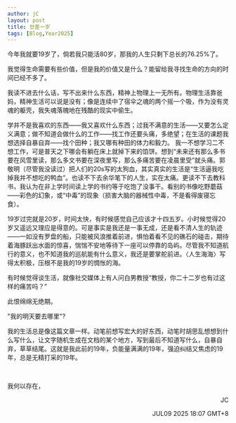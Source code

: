 ```yaml
---
author: jC
layout: post
title: 廿差一岁
tags: [Blog,Year2025]
---
```


今年我就要19岁了，倘若我只能活80岁，那我的人生只剩下总长的76.25%了。


我觉得生命需要有些价值，但是我的价值又是什么？能留给我寻找生命的方向的时间已经不多了。


我读不进去什么话，写不出来什么东西，精神上物理上一无所有。物理生活靠爸妈，精神生活可以说是没有；像是连续中了宿伞之魂的两个摇一个吸，作为没有灵魂的躯壳，我失魂落魄地在残酷的现实中偷生。


学并不是我喜欢的东西——我又喜欢什么东西；过我不满意的生活——又要怎么定义满意；做不知道会做什么的工作——找工作还要头痛，多绝望；在生活的课题我想选择自暴自弃——找个田种；我又哪有种田的体力和毅力。 我一不想学习二不想工作，可是普天之下哪会有躺在床上就掉下来的馅饼。想到“未来还有那么多书要在风雪里读，那么多文书要在深夜里写，那么多痛苦要在凌晨里受”就头痛。郭敬明（尽管我没读过）把人们的20s写的太狗血，其实真实的生活是“生活逼我吃掉我并不想吃的鸭血”。也读不下去余华笔下的人生，实在太痛。更读不下去教科书，我认为在非上学时间读上学的书约等于吃饱了没事干。看别的书像吃野蘑菇——彩色的幻象，或“中毒”的现象（损害大脑的器械性中毒，不是看得废寝忘食）。


19岁过完就是20岁，时间太快，有时候感觉自己应该才十四五岁。小时候觉得20岁又遥远又理应是得意的。可是事实是我还是一事无成，还是看不清人生的轨迹——一如没有罗盘的船，只能被风浪推着前进，惧怕着看不见的礁石的碰击，期待着海豚跃出水面的惊喜，惴惴不安地等待下一座可以停靠的岛屿。尽管我不知道航行的意义，也不知道我的巡航能有什么意义，我还是要掌舵前进。〈人生海海〉写得太积极，压根不是我的19岁的惆怅的海。


有时候觉得谈生活，就像社交媒体上有人问白男教授“教授，你二十二岁也有过这样的痛苦吗？”

此恨绵绵无绝期。

"我的明天要去哪里"?


我的生活总是像这篇文章一样。动笔前想写宏大的好东西，动笔时胡思乱想想到什么写什么，让文字随机生成在文档的某个地方，写到最后不知道写什么，自暴自弃，草草结尾。这就是我此前的19年，负能量满满的19年，强迫纠结又焦虑的19年，总是无精打采的19年。

<br>

我何以存在，

<p align="right">JC</p> 
<p align="right">JUL09 2025 18:07 GMT+8</p> 

